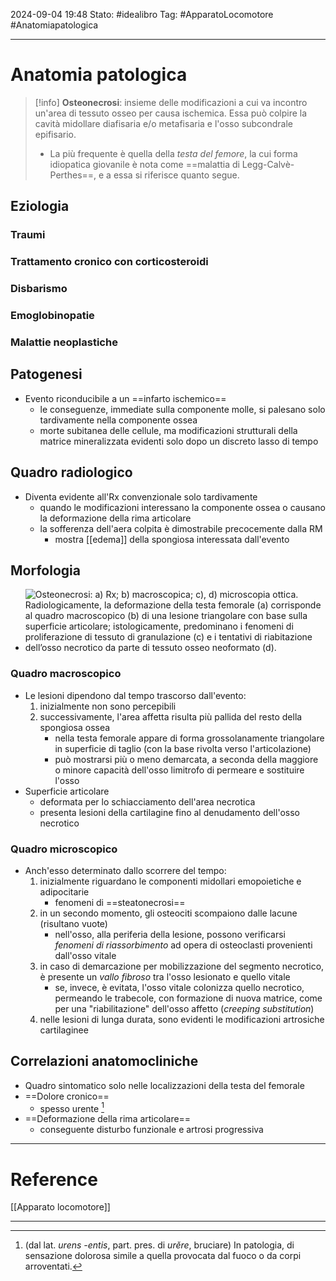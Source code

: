 2024-09-04 19:48
Stato: #idealibro 
Tag: #ApparatoLocomotore #Anatomiapatologica 

---
# Anatomia patologica
>[!info]
>**Osteonecrosi**: insieme delle modificazioni a cui va incontro un'area di tessuto osseo per causa ischemica. Essa può colpire la cavità midollare diafisaria e/o metafisaria e l'osso subcondrale epifisario.
>- La più frequente è quella della *testa del femore*, la cui forma idiopatica giovanile è nota come ==malattia di Legg-Calvè-Perthes==, e a essa si riferisce quanto segue.
## Eziologia
### Traumi
### Trattamento cronico con corticosteroidi
### Disbarismo
### Emoglobinopatie
### Malattie neoplastiche
## Patogenesi
- Evento riconducibile a un ==infarto ischemico==
	- le conseguenze, immediate sulla componente molle, si palesano solo tardivamente nella componente ossea
	- morte subitanea delle cellule, ma modificazioni strutturali della matrice mineralizzata evidenti solo dopo un discreto lasso di tempo
## Quadro radiologico
- Diventa evidente all'Rx convenzionale solo tardivamente
	- quando le modificazioni interessano la componente ossea o causano la deformazione della rima articolare
	- la sofferenza dell'aera colpita è dimostrabile precocemente dalla RM
		- mostra [[edema]] della spongiosa interessata dall'evento
## Morfologia
- ![Osteonecrosi: a) Rx; b) macroscopica; c), d) microscopia ottica. Radiologicamente, la deformazione della testa femorale (a) corrisponde al quadro macroscopico (b) di una lesione triangolare con base sulla superficie articolare; istologicamente, predominano i fenomeni di proliferazione di tessuto di granulazione (c) e i tentativi di riabitazione dell’osso necrotico da parte di tessuto osseo neoformato (d).](https://i.imgur.com/jfJfmzy.png)
### Quadro macroscopico
- Le lesioni dipendono dal tempo trascorso dall'evento:
	1. inizialmente non sono percepibili
	2. successivamente, l'area affetta risulta più pallida del resto della spongiosa ossea
		- nella testa femorale appare di forma grossolanamente triangolare in superficie di taglio (con la base rivolta verso l'articolazione)
		- può mostrarsi più o meno demarcata, a seconda della maggiore o minore capacità dell'osso limitrofo di permeare e sostituire l'osso
- Superficie articolare
	- deformata per lo schiacciamento dell'area necrotica
	- presenta lesioni della cartilagine fino al denudamento dell'osso necrotico
### Quadro microscopico
- Anch'esso determinato dallo scorrere del tempo:
	1. inizialmente riguardano le componenti midollari emopoietiche e adipocitarie
		- fenomeni di ==steatonecrosi==
	2. in un secondo momento, gli osteociti scompaiono dalle lacune (risultano vuote)
		- nell'osso, alla periferia della lesione, possono verificarsi *fenomeni di riassorbimento* ad opera di osteoclasti provenienti dall'osso vitale
	3. in caso di demarcazione per mobilizzazione del segmento necrotico, è presente un *vallo fibroso* tra l'osso lesionato e quello vitale
		- se, invece, è evitata, l'osso vitale colonizza quello necrotico, permeando le trabecole, con formazione di nuova matrice, come per una "riabilitazione" dell'osso affetto (*creeping substitution*)
	4. nelle lesioni di lunga durata, sono evidenti le modificazioni artrosiche cartilaginee
## Correlazioni anatomocliniche
- Quadro sintomatico solo nelle localizzazioni della testa del femorale
- ==Dolore cronico==
	- spesso urente [^1]
- ==Deformazione della rima articolare==
	- conseguente disturbo funzionale e artrosi progressiva






---
# Reference
[[Apparato locomotore]]

---
[^1]: (dal lat.  *urens* *-entis*, part. pres. di *urĕre*, bruciare) In patologia, di sensazione dolorosa simile a quella provocata dal fuoco o da corpi arroventati.